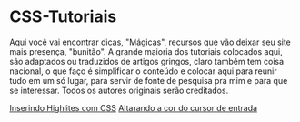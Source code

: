 # CSS-Tutoriais

Aqui você vai encontrar dicas, "Mágicas", recursos que vão deixar seu site mais presença, "bunitão". A grande maioria dos tutoriais colocados aqui, são adaptados ou traduzidos de artigos gringos, claro também tem coisa nacional, o que faço é simplificar o conteúdo e colocar aqui para reunir tudo em um só lugar, para servir de fonte de pesquisa pra mim e para que se interessar. Todos os autores originais serão creditados.

[Inserindo Highlites com CSS](https://github.com/Evaldo-comp/CSS-Tutoriais/blob/main/Highlight/Highlight.MD)
[Altarando a cor do cursor de entrada](https://github.com/Evaldo-comp/CSS-Tutoriais/blob/main/Highlight/Highlight.MD)
